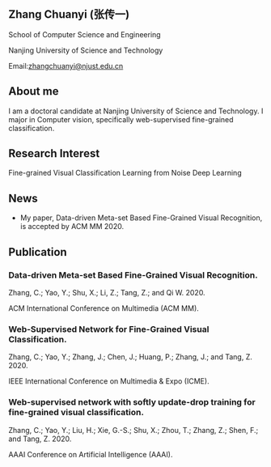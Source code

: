## Zhang Chuanyi (张传一)

School of Computer Science and Engineering

Nanjing University of Science and Technology

Email:zhangchuanyi@njust.edu.cn

## About me

I am a doctoral candidate at Nanjing University of Science and Technology. I major in Computer vision, specifically web-supervised fine-grained classification.

## Research Interest

Fine-grained Visual Classification	Learning from Noise	Deep Learning


## News

- My paper, Data-driven Meta-set Based Fine-Grained Visual Recognition, is accepted by ACM MM 2020.

## Publication

### Data-driven Meta-set Based Fine-Grained Visual Recognition.

  Zhang, C.; Yao, Y.; Shu, X.; Li, Z.; Tang, Z.; and Qi W. 2020. 

  ACM International Conference on Multimedia (ACM MM).
  
### Web-Supervised Network for Fine-Grained Visual Classification.

  Zhang, C.; Yao, Y.; Zhang, J.; Chen, J.; Huang, P.; Zhang, J.; and Tang, Z. 2020.
  
  IEEE International Conference on Multimedia & Expo (ICME).

### Web-supervised network with softly update-drop training for fine-grained visual classification.

  Zhang, C.; Yao, Y.; Liu, H.; Xie, G.-S.; Shu, X.; Zhou, T.; Zhang, Z.; Shen, F.; and Tang, Z. 2020. 
  
  AAAI Conference on Artificial Intelligence (AAAI).


